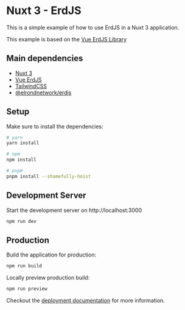 # Nuxt 3 - ErdJS

This is a simple example of how to use ErdJS in a Nuxt 3 application.

This example is based on the [Vue ErdJS Library](https://github.com/stephaneLeroy/vue-erdjs)

## Main dependencies
- [Nuxt 3](https://v3.nuxtjs.org/)
- [Vue ErdJS](https://github.com/stephaneLeroy/vue-erdjs)
- [TailwindCSS](https://tailwindcss.com/)
- [@elrondnetwork/erdjs](https://github.com/ElrondNetwork/elrond-sdk-erdjs)

## Setup

Make sure to install the dependencies:

```bash
# yarn
yarn install

# npm
npm install

# pnpm
pnpm install --shamefully-hoist
```

## Development Server

Start the development server on http://localhost:3000

```bash
npm run dev
```

## Production

Build the application for production:

```bash
npm run build
```

Locally preview production build:

```bash
npm run preview
```

Checkout the [deployment documentation](https://v3.nuxtjs.org/guide/deploy/presets) for more information.
